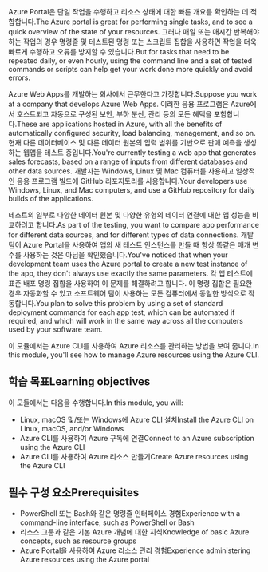<span data-ttu-id="e8a02-101">Azure Portal은 단일 작업을 수행하고 리소스 상태에 대한 빠른 개요를 확인하는 데 적합합니다.</span><span class="sxs-lookup"><span data-stu-id="e8a02-101">The Azure portal is great for performing single tasks, and to see a quick overview of the state of your resources.</span></span> <span data-ttu-id="e8a02-102">그러나 매일 또는 매시간 반복해야 하는 작업의 경우 명령줄 및 테스트된 명령 또는 스크립트 집합을 사용하면 작업을 더욱 빠르게 수행하고 오류를 방지할 수 있습니다.</span><span class="sxs-lookup"><span data-stu-id="e8a02-102">But for tasks that need to be repeated daily, or even hourly, using the command line and a set of tested commands or scripts can help get your work done more quickly and avoid errors.</span></span>

<span data-ttu-id="e8a02-103">Azure Web Apps를 개발하는 회사에서 근무한다고 가정합니다.</span><span class="sxs-lookup"><span data-stu-id="e8a02-103">Suppose you work at a company that develops Azure Web Apps.</span></span> <span data-ttu-id="e8a02-104">이러한 응용 프로그램은 Azure에서 호스트되고 자동으로 구성된 보안, 부하 분산, 관리 등의 모든 혜택을 포함합니다.</span><span class="sxs-lookup"><span data-stu-id="e8a02-104">These are applications hosted in Azure, with all the benefits of automatically configured security, load balancing, management, and so on.</span></span> <span data-ttu-id="e8a02-105">현재 다른 데이터베이스 및 다른 데이터 원본의 입력 범위를 기반으로 판매 예측을 생성하는 웹앱을 테스트 중입니다.</span><span class="sxs-lookup"><span data-stu-id="e8a02-105">You're currently testing a web app that generates sales forecasts, based on a range of inputs from different databases and other data sources.</span></span> <span data-ttu-id="e8a02-106">개발자는 Windows, Linux 및 Mac 컴퓨터를 사용하고 일상적인 응용 프로그램 빌드에 GitHub 리포지토리를 사용합니다.</span><span class="sxs-lookup"><span data-stu-id="e8a02-106">Your developers use Windows, Linux, and Mac computers, and use a GitHub repository for daily builds of the applications.</span></span>

<span data-ttu-id="e8a02-107">테스트의 일부로 다양한 데이터 원본 및 다양한 유형의 데이터 연결에 대한 앱 성능을 비교하려고 합니다.</span><span class="sxs-lookup"><span data-stu-id="e8a02-107">As part of the testing, you want to compare app performance for different data sources, and for different types of data connections.</span></span> <span data-ttu-id="e8a02-108">개발 팀이 Azure Portal을 사용하여 앱의 새 테스트 인스턴스를 만들 때 항상 똑같은 매개 변수를 사용하는 것은 아님을 확인했습니다.</span><span class="sxs-lookup"><span data-stu-id="e8a02-108">You've noticed that when your development team uses the Azure portal to create a new test instance of the app, they don't always use exactly the same parameters.</span></span> <span data-ttu-id="e8a02-109">각 앱 테스트에 표준 배포 명령 집합을 사용하여 이 문제를 해결하려고 합니다. 이 명령 집합은 필요한 경우 자동화할 수 있고 소프트웨어 팀이 사용하는 모든 컴퓨터에서 동일한 방식으로 작동합니다.</span><span class="sxs-lookup"><span data-stu-id="e8a02-109">You plan to solve this problem by using a set of standard deployment commands for each app test, which can be automated if required, and which will work in the same way across all the computers used by your software team.</span></span>

<span data-ttu-id="e8a02-110">이 모듈에서는 Azure CLI를 사용하여 Azure 리소스를 관리하는 방법을 보여 줍니다.</span><span class="sxs-lookup"><span data-stu-id="e8a02-110">In this module, you'll see how to manage Azure resources using the Azure CLI.</span></span>

## <a name="learning-objectives"></a><span data-ttu-id="e8a02-111">학습 목표</span><span class="sxs-lookup"><span data-stu-id="e8a02-111">Learning objectives</span></span>

<span data-ttu-id="e8a02-112">이 모듈에서는 다음을 수행합니다.</span><span class="sxs-lookup"><span data-stu-id="e8a02-112">In this module, you will:</span></span>

- <span data-ttu-id="e8a02-113">Linux, macOS 및/또는 Windows에 Azure CLI 설치</span><span class="sxs-lookup"><span data-stu-id="e8a02-113">Install the Azure CLI on Linux, macOS, and/or Windows</span></span>
- <span data-ttu-id="e8a02-114">Azure CLI를 사용하여 Azure 구독에 연결</span><span class="sxs-lookup"><span data-stu-id="e8a02-114">Connect to an Azure subscription using the Azure CLI</span></span>
- <span data-ttu-id="e8a02-115">Azure CLI를 사용하여 Azure 리소스 만들기</span><span class="sxs-lookup"><span data-stu-id="e8a02-115">Create Azure resources using the Azure CLI</span></span>

## <a name="prerequisites"></a><span data-ttu-id="e8a02-116">필수 구성 요소</span><span class="sxs-lookup"><span data-stu-id="e8a02-116">Prerequisites</span></span>

- <span data-ttu-id="e8a02-117">PowerShell 또는 Bash와 같은 명령줄 인터페이스 경험</span><span class="sxs-lookup"><span data-stu-id="e8a02-117">Experience with a command-line interface, such as PowerShell or Bash</span></span>
- <span data-ttu-id="e8a02-118">리소스 그룹과 같은 기본 Azure 개념에 대한 지식</span><span class="sxs-lookup"><span data-stu-id="e8a02-118">Knowledge of basic Azure concepts, such as resource groups</span></span>
- <span data-ttu-id="e8a02-119">Azure Portal을 사용하여 Azure 리소스 관리 경험</span><span class="sxs-lookup"><span data-stu-id="e8a02-119">Experience administering Azure resources using the Azure portal</span></span>